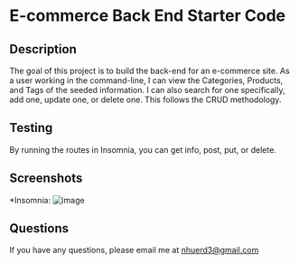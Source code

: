 # E-commerce Back End Starter Code

## Description
The goal of this project is to build the back-end for an e-commerce site. As a user working in the command-line, I can view the Categories, Products, and Tags of the seeded information. I can also search for one specifically, add one, update one, or delete one. This follows the CRUD methodology.

## Testing
By running the routes in Insomnia, you can get info, post, put, or delete.

## Screenshots
*Insomnia:
![image](https://user-images.githubusercontent.com/94027288/155903532-9f2a8039-6d3c-4837-a078-8f6f3cbc8759.png)


## Questions
If you have any questions, please email me at nhuerd3@gmail.com
